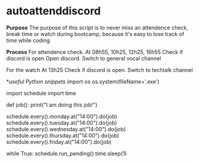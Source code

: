 # autoattenddiscord

**Purpose**
The purpose of this script is to never miss an attendence check, break time or watch during bootcamp, because it's easy to lose track of time while coding

**Process**
For attendence check.
At 08h55, 10h25, 12h25, 16h55
Check if discord is open
Open discord.
Switch to general vocal channel

For the watch
At 13h25
Check if discord is open.
Switch to techtalk channel


**useful Python snippets*
import os
os.system(fileName+'.exe')

import schedule
import time

def job():
    print("I am doing this job!")

schedule.every().monday.at("14:00").do(job)
schedule.every().tuesday.at("14:00").do(job)
schedule.every().wednesday.at("14:00").do(job)
schedule.every().thursday.at("14:00").do(job)
schedule.every().friday.at("14:00").do(job)

while True:
    schedule.run_pending()
    time.sleep(1)
